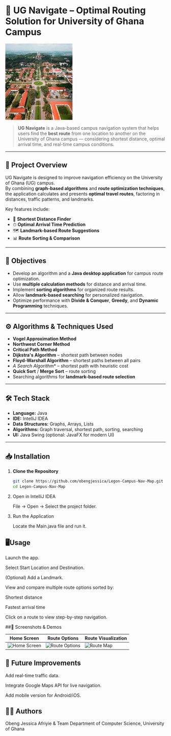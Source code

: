 # 🚀 UG Navigate – Optimal Routing Solution for University of Ghana Campus

![UG Navigate Banner](https://github.com/obengjessica/Legon-Campus-Nav-Map/blob/main/UG.jpeg)

> **UG Navigate** is a Java-based campus navigation system that helps users find the **best route** from one location to another on the University of Ghana campus — considering shortest distance, optimal arrival time, and real-time campus conditions.

---

## 📜 Project Overview

UG Navigate is designed to improve navigation efficiency on the University of Ghana (UG) campus.  
By combining **graph-based algorithms** and **route optimization techniques**, the application calculates and presents **optimal travel routes**, factoring in distances, traffic patterns, and landmarks.

Key features include:
- 🚗 **Shortest Distance Finder**
- ⏱ **Optimal Arrival Time Prediction**
- 🗺 **Landmark-based Route Suggestions**
- 📊 **Route Sorting & Comparison**

---

## 🎯 Objectives

- Develop an algorithm and a **Java desktop application** for campus route optimization.
- Use **multiple calculation methods** for distance and arrival time.
- Implement **sorting algorithms** for organized route results.
- Allow **landmark-based searching** for personalized navigation.
- Optimize performance with **Divide & Conquer**, **Greedy**, and **Dynamic Programming** techniques.

---

## ⚙️ Algorithms & Techniques Used

- **Vogel Approximation Method**
- **Northwest Corner Method**
- **Critical Path Method**
- **Dijkstra's Algorithm** – shortest path between nodes
- **Floyd-Warshall Algorithm** – shortest paths between all pairs
- **A* Search Algorithm** – shortest path with heuristic cost
- **Quick Sort** / **Merge Sort** – route sorting
- Searching algorithms for **landmark-based route selection**

---

## 🛠 Tech Stack

- **Language:** Java
- **IDE:** IntelliJ IDEA
- **Data Structures:** Graphs, Arrays, Lists
- **Algorithms:** Graph traversal, shortest path, sorting, searching
- **UI:** Java Swing (optional: JavaFX for modern UI)

---

## 📥 Installation

1. **Clone the Repository**
   ```bash
   git clone https://github.com/obengjessica/Legon-Campus-Nav-Map.git
   cd Legon-Campus-Nav-Map

2. Open in IntelliJ IDEA

   File → Open → Select the project folder.

3. Run the Application

   Locate the Main.java file and run it.


## 🖥Usage
Launch the app.

Select Start Location and Destination.

(Optional) Add a Landmark.

View and compare multiple route options sorted by:

Shortest distance

Fastest arrival time

Click on a route to view step-by-step navigation.

##📸 Screenshots & Demos

| Home Screen                              | Route Options                                | Route Visualization                  |
| ---------------------------------------- | -------------------------------------------- | ------------------------------------ |
| ![Home Screen](./assets/home-screen.png) | ![Route Options](./assets/route-options.png) | ![Route Map](./assets/route-map.gif) |



## 🚀 Future Improvements
Add real-time traffic data.

Integrate Google Maps API for live navigation.

Add mobile version for Android/iOS.


## 👨‍💻 Authors
Obeng Jessica Afriyie & Team
Department of Computer Science, University of Ghana




